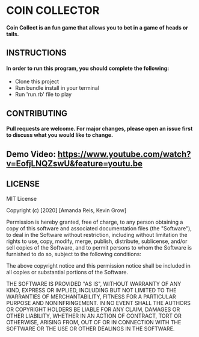 # COIN COLLECTOR

#### Coin Collect is an fun game that allows you to bet in a game of heads or tails.

## INSTRUCTIONS

#### In order to run this program, you should complete the following:

- Clone this project
- Run bundle install in your terminal
- Run 'run.rb' file to play

## CONTRIBUTING

#### Pull requests are welcome. For major changes, please open an issue first to discuss what you would like to change.

## Demo Video: https://www.youtube.com/watch?v=EofjLNQZswU&feature=youtu.be

## LICENSE

MIT License

Copyright (c) [2020] [Amanda Reis, Kevin Grow]

Permission is hereby granted, free of charge, to any person obtaining a copy
of this software and associated documentation files (the "Software"), to deal
in the Software without restriction, including without limitation the rights
to use, copy, modify, merge, publish, distribute, sublicense, and/or sell
copies of the Software, and to permit persons to whom the Software is
furnished to do so, subject to the following conditions:

The above copyright notice and this permission notice shall be included in all
copies or substantial portions of the Software.

THE SOFTWARE IS PROVIDED "AS IS", WITHOUT WARRANTY OF ANY KIND, EXPRESS OR
IMPLIED, INCLUDING BUT NOT LIMITED TO THE WARRANTIES OF MERCHANTABILITY,
FITNESS FOR A PARTICULAR PURPOSE AND NONINFRINGEMENT. IN NO EVENT SHALL THE
AUTHORS OR COPYRIGHT HOLDERS BE LIABLE FOR ANY CLAIM, DAMAGES OR OTHER
LIABILITY, WHETHER IN AN ACTION OF CONTRACT, TORT OR OTHERWISE, ARISING FROM,
OUT OF OR IN CONNECTION WITH THE SOFTWARE OR THE USE OR OTHER DEALINGS IN THE
SOFTWARE.
